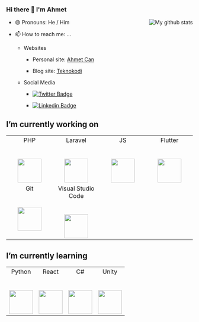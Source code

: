 ### Hi there 👋 I'm Ahmet 


<img align="right" src="https://github-readme-stats.vercel.app/api?username=cnahmetcn&show_icons=true&line_height=50&theme=tokyonight" alt="My github stats" /></a>

- 😄 Pronouns: He / Him

- 📫 How to reach me: ...

  - Websites

    - Personal site: [Ahmet Can](https://cnahmetcn.github.io)

    - Blog site: [Teknokodi](https://www.teknokodi.com)

  - Social Media

    - [![Twitter Badge](https://img.shields.io/badge/-@cnahmetcn-1ca0f1?style=flat-square&labelColor=1ca0f1&logo=twitter&logoColor=white&link=https://twitter.com/cnahmetcn)](https://twitter.com/cnahmetcn)

    - [![Linkedin Badge](https://img.shields.io/badge/-cnahmetcn-blue?style=flat-square&logo=Linkedin&logoColor=white&link=https://www.linkedin.com/in/cnahmetcn/)](https://www.linkedin.com/in/cnahmetcn/)







## I’m currently working on

<table>
  <tbody>
    <tr valign="top">
      <td width="25%" align="center">
        <span>PHP</span><br><br><br>
        <img height="64px" src="https://cdn.svgporn.com/logos/php.svg">
      </td>
      <td width="25%" align="center">
        <span>Laravel</span><br><br><br>
        <img height="64px" src="https://cdn.svgporn.com/logos/laravel.svg">
      </td>
      <td width="25%" align="center">
        <span>JS</span><br><br><br>
        <img height="64px" src="https://cdn.svgporn.com/logos/javascript.svg">
      </td>
      <td width="25%" align="center">
        <span>Flutter</span><br><br><br>
        <img height="64px" src="https://cdn.svgporn.com/logos/flutter.svg">
      </td>
    </tr>
    <tr valign="top">
      <td width="25%" align="center">
        <span>Git</span><br><br><br>
        <img height="64px" src="https://cdn.svgporn.com/logos/git-icon.svg">
      </td>
      <td width="25%" align="center">
        <span>Visual Studio Code</span><br><br><br>
        <img height="64px" src="https://cdn.svgporn.com/logos/visual-studio-code.svg">
      </td>
    </tr>
  </tbody>
</table>

## I’m currently learning

<table>
  <tbody>
    <tr valign="top">
      <td width="25%" align="center">
        <span>Python</span><br><br><br>
        <img height="64px" src="https://cdn.svgporn.com/logos/python.svg">
      </td>
      <td width="25%" align="center">
        <span>React</span><br><br><br>
        <img height="64px" src="https://cdn.svgporn.com/logos/react.svg">
      </td>
      <td width="25%" align="center">
        <span>C#</span><br><br><br>
        <img height="64px" src="https://cdn.svgporn.com/logos/c-sharp.svg">
      </td>
            <td width="25%" align="center">
        <span>Unity</span><br><br><br>
        <img height="64px" src="https://cdn.svgporn.com/logos/unity.svg">
      </td>
    </tr>
  </tbody>
</table>



